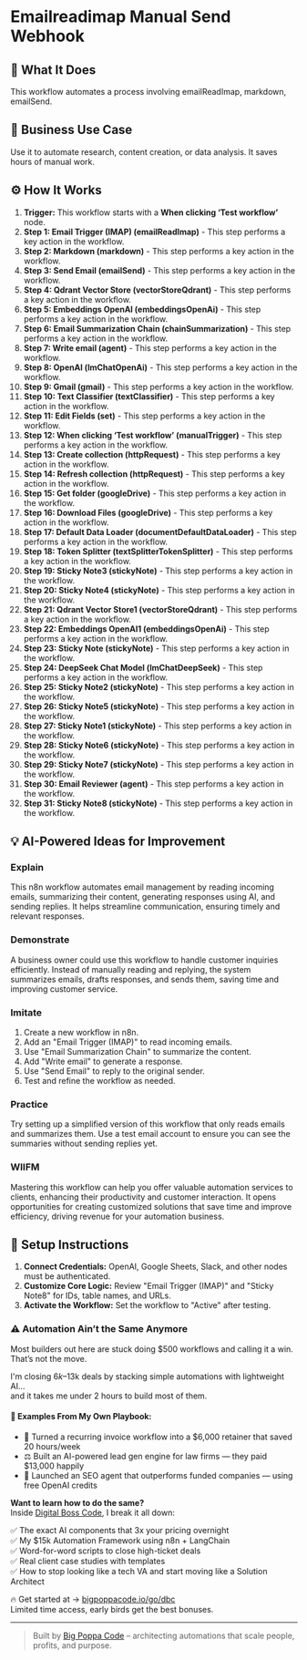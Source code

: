 # Emailreadimap Manual Send Webhook

## 🚀 What It Does
This workflow automates a process involving emailReadImap, markdown, emailSend.

## 💼 Business Use Case
Use it to automate research, content creation, or data analysis. It saves hours of manual work.

## ⚙️ How It Works
1.  **Trigger:** This workflow starts with a **When clicking ‘Test workflow’** node.
2. **Step 1: Email Trigger (IMAP) (emailReadImap)** - This step performs a key action in the workflow.
3. **Step 2: Markdown (markdown)** - This step performs a key action in the workflow.
4. **Step 3: Send Email (emailSend)** - This step performs a key action in the workflow.
5. **Step 4: Qdrant Vector Store (vectorStoreQdrant)** - This step performs a key action in the workflow.
6. **Step 5: Embeddings OpenAI (embeddingsOpenAi)** - This step performs a key action in the workflow.
7. **Step 6: Email Summarization Chain (chainSummarization)** - This step performs a key action in the workflow.
8. **Step 7: Write email (agent)** - This step performs a key action in the workflow.
9. **Step 8: OpenAI (lmChatOpenAi)** - This step performs a key action in the workflow.
10. **Step 9: Gmail (gmail)** - This step performs a key action in the workflow.
11. **Step 10: Text Classifier (textClassifier)** - This step performs a key action in the workflow.
12. **Step 11: Edit Fields (set)** - This step performs a key action in the workflow.
13. **Step 12: When clicking ‘Test workflow’ (manualTrigger)** - This step performs a key action in the workflow.
14. **Step 13: Create collection (httpRequest)** - This step performs a key action in the workflow.
15. **Step 14: Refresh collection (httpRequest)** - This step performs a key action in the workflow.
16. **Step 15: Get folder (googleDrive)** - This step performs a key action in the workflow.
17. **Step 16: Download Files (googleDrive)** - This step performs a key action in the workflow.
18. **Step 17: Default Data Loader (documentDefaultDataLoader)** - This step performs a key action in the workflow.
19. **Step 18: Token Splitter (textSplitterTokenSplitter)** - This step performs a key action in the workflow.
20. **Step 19: Sticky Note3 (stickyNote)** - This step performs a key action in the workflow.
21. **Step 20: Sticky Note4 (stickyNote)** - This step performs a key action in the workflow.
22. **Step 21: Qdrant Vector Store1 (vectorStoreQdrant)** - This step performs a key action in the workflow.
23. **Step 22: Embeddings OpenAI1 (embeddingsOpenAi)** - This step performs a key action in the workflow.
24. **Step 23: Sticky Note (stickyNote)** - This step performs a key action in the workflow.
25. **Step 24: DeepSeek Chat Model (lmChatDeepSeek)** - This step performs a key action in the workflow.
26. **Step 25: Sticky Note2 (stickyNote)** - This step performs a key action in the workflow.
27. **Step 26: Sticky Note5 (stickyNote)** - This step performs a key action in the workflow.
28. **Step 27: Sticky Note1 (stickyNote)** - This step performs a key action in the workflow.
29. **Step 28: Sticky Note6 (stickyNote)** - This step performs a key action in the workflow.
30. **Step 29: Sticky Note7 (stickyNote)** - This step performs a key action in the workflow.
31. **Step 30: Email Reviewer (agent)** - This step performs a key action in the workflow.
32. **Step 31: Sticky Note8 (stickyNote)** - This step performs a key action in the workflow.

## 💡 AI-Powered Ideas for Improvement
### Explain
This n8n workflow automates email management by reading incoming emails, summarizing their content, generating responses using AI, and sending replies. It helps streamline communication, ensuring timely and relevant responses.

### Demonstrate
A business owner could use this workflow to handle customer inquiries efficiently. Instead of manually reading and replying, the system summarizes emails, drafts responses, and sends them, saving time and improving customer service.

### Imitate
1. Create a new workflow in n8n.
2. Add an "Email Trigger (IMAP)" to read incoming emails.
3. Use "Email Summarization Chain" to summarize the content.
4. Add "Write email" to generate a response.
5. Use "Send Email" to reply to the original sender.
6. Test and refine the workflow as needed.

### Practice
Try setting up a simplified version of this workflow that only reads emails and summarizes them. Use a test email account to ensure you can see the summaries without sending replies yet.

### WIIFM
Mastering this workflow can help you offer valuable automation services to clients, enhancing their productivity and customer interaction. It opens opportunities for creating customized solutions that save time and improve efficiency, driving revenue for your automation business.

## 🔧 Setup Instructions
1. **Connect Credentials:** OpenAI, Google Sheets, Slack, and other nodes must be authenticated.
2. **Customize Core Logic:** Review "Email Trigger (IMAP)" and "Sticky Note8" for IDs, table names, and URLs.
3. **Activate the Workflow:** Set the workflow to "Active" after testing.

### ⚠️ Automation Ain’t the Same Anymore

Most builders out here are stuck doing $500 workflows and calling it a win.  
That’s not the move.  

I'm closing $6k–$13k deals by stacking simple automations with lightweight AI...  
and it takes me under 2 hours to build most of them.

#### 🧠 Examples From My Own Playbook:
- 🔁 Turned a recurring invoice workflow into a $6,000 retainer that saved 20 hours/week  
- ⚖️ Built an AI-powered lead gen engine for law firms — they paid $13,000 happily  
- 🚀 Launched an SEO agent that outperforms funded companies — using free OpenAI credits  

**Want to learn how to do the same?**  
Inside [Digital Boss Code](https://bigpoppacode.io/go/dbc), I break it all down:

✅ The exact AI components that 3x your pricing overnight  
✅ My $15k Automation Framework using n8n + LangChain  
✅ Word-for-word scripts to close high-ticket deals  
✅ Real client case studies with templates  
✅ How to stop looking like a tech VA and start moving like a Solution Architect  

🔥 Get started at → [bigpoppacode.io/go/dbc](https://bigpoppacode.io/go/dbc)  
Limited time access, early birds get the best bonuses.

---
> Built by [Big Poppa Code](https://bigpoppacode.io) – architecting automations that scale people, profits, and purpose.
